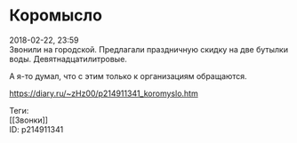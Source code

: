 Коромысло
==========

   
 2018-02-22, 23:59   
  Звонили на городской. Предлагали праздничную скидку на две бутылки воды. Девятнадцатилитровые.   
   
 А я-то думал, что с этим только к организациям обращаются.   
    
 <https://diary.ru/~zHz00/p214911341_koromyslo.htm>   
   
 Теги:   
 [[Звонки]]   
 ID: p214911341